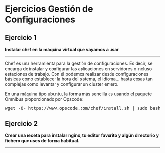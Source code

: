 Ejercicios Gestión de Configuraciones
=====================================
Ejercicio 1
-----------
<strong>Instalar chef en la máquina virtual que vayamos a usar</strong><hr>
Chef es una herramienta para la gestión de configuraciones. Es decir, se encarga de instalar y configurar las aplicaciones en servidores o incluso estaciones de trabajo. Con él podemos realizar desde configuraciones básicas como establecer la hora del sistema, el idioma… hasta cosas tan complejas como levantar y configurar un cluster entero.

En una máquina tipo ubuntu, la forma más sencilla es usando el paquete Omnibus proporcionado por Opscode:
<pre>
wget -O- https://www.opscode.com/chef/install.sh | sudo bash
</pre>

Ejercicio 2
-----------
<strong>Crear una receta para instalar nginx, tu editor favorito y algún directorio y fichero que uses de forma habitual.</strong><hr>

